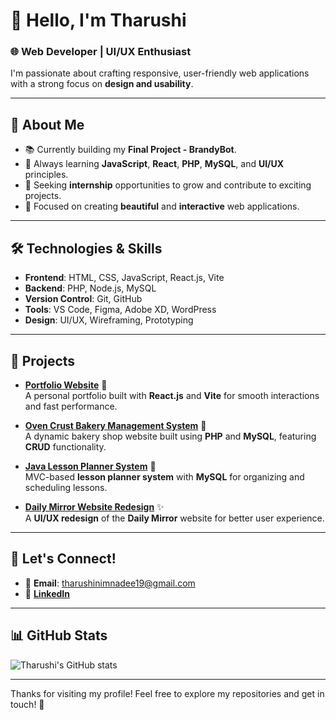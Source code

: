 # 👋 Hello, I'm Tharushi

### 🌐 Web Developer | UI/UX Enthusiast

I'm passionate about crafting responsive, user-friendly web applications with a strong focus on **design and usability**.

---

## 💼 About Me
- 📚 Currently building my **Final Project - BrandyBot**.
- 🚀 Always learning **JavaScript**, **React**, **PHP**, **MySQL**, and **UI/UX** principles.
- 🌱 Seeking **internship** opportunities to grow and contribute to exciting projects.
- 🌟 Focused on creating **beautiful** and **interactive** web applications.

---

## 🛠️ Technologies & Skills

- **Frontend**: HTML, CSS, JavaScript, React.js, Vite
- **Backend**: PHP, Node.js, MySQL
- **Version Control**: Git, GitHub
- **Tools**: VS Code, Figma, Adobe XD, WordPress
- **Design**: UI/UX, Wireframing, Prototyping

---

## 📝 Projects

- **[Portfolio Website](https://tharushi1019.github.io/My-Portfolio/)** 🌟  
  A personal portfolio built with **React.js** and **Vite** for smooth interactions and fast performance.

- **[Oven Crust Bakery Management System](https://github.com/tharushi1019/Bakery-Shop-Web)** 🍞  
  A dynamic bakery shop website built using **PHP** and **MySQL**, featuring **CRUD** functionality.

- **[Java Lesson Planner System](https://github.com/tharushi1019/ITBIN-2211-0202)** 📅  
  MVC-based **lesson planner system** with **MySQL** for organizing and scheduling lessons.

- **[Daily Mirror Website Redesign](https://www.figma.com/design/dR8owZfqFdsR9pYQPl5dDr/Redesign-DailyMirror.lk-Website?node-id=0-1&t=SnDvxwsWIq8fnuS1-1)** ✨  
  A **UI/UX redesign** of the **Daily Mirror** website for better user experience.

---

## 🤝 Let's Connect!

- 📧 **Email**: [tharushinimnadee19@gmail.com](mailto:tharushinimnadee19@gmail.com)
- 🔗 **[LinkedIn](https://www.linkedin.com/in/t-nimnadi/)**

---

## 📊 GitHub Stats

![Tharushi's GitHub stats](https://github-readme-stats.vercel.app/api?username=tharushi1019&show_icons=true&theme=radical)

---

Thanks for visiting my profile! Feel free to explore my repositories and get in touch! 💬
